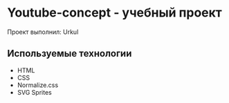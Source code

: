 # Youtube-concept - учебный проект
Проект выполнил: Urkul

## Используемые технологии
- HTML
- CSS
- Normalize.css
- SVG Sprites
